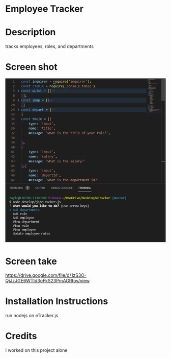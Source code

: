 # Employee Tracker

# Description
tracks employees, roles, and departments
# Screen shot
![Screenshot](Assets/screenshotforetracker.png)
# Screen take
https://drive.google.com/file/d/1zS3O-QjJzJGE6WTId3oFkS23PmAGRtov/view
# Installation Instructions

run nodejs on eTracker.js

# Credits
I worked on this project alone